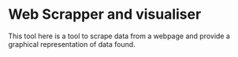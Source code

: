 # Web Scrapper and visualiser
 This tool here is a tool to scrape data from a webpage and provide a graphical  representation of data found.
